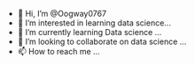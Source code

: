 - 👋 Hi, I’m @Oogway0767
- 👀 I’m interested in learning data science...
- 🌱 I’m currently learning Data science ...
- 💞️ I’m looking to collaborate on data science  ...
- 📫 How to reach me ...

<!---
Oogway0767/Oogway0767 is a ✨ special ✨ repository because its `README.md` (this file) appears on your GitHub profile.
You can click the Preview link to take a look at your changes.
--->
